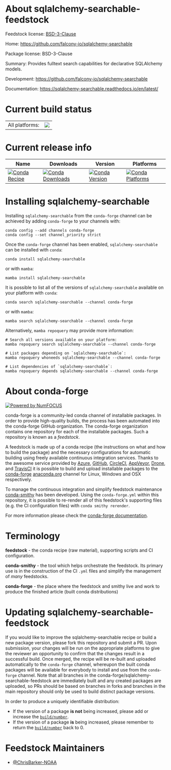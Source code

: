 About sqlalchemy-searchable-feedstock
=====================================

Feedstock license: [BSD-3-Clause](https://github.com/conda-forge/sqlalchemy-searchable-feedstock/blob/main/LICENSE.txt)

Home: https://github.com/falcony-io/sqlalchemy-searchable

Package license: BSD-3-Clause

Summary: Provides fulltext search capabilities for declarative SQLAlchemy models.

Development: https://github.com/falcony-io/sqlalchemy-searchable

Documentation: https://sqlalchemy-searchable.readthedocs.io/en/latest/

Current build status
====================


<table><tr><td>All platforms:</td>
    <td>
      <a href="https://dev.azure.com/conda-forge/feedstock-builds/_build/latest?definitionId=23089&branchName=main">
        <img src="https://dev.azure.com/conda-forge/feedstock-builds/_apis/build/status/sqlalchemy-searchable-feedstock?branchName=main">
      </a>
    </td>
  </tr>
</table>

Current release info
====================

| Name | Downloads | Version | Platforms |
| --- | --- | --- | --- |
| [![Conda Recipe](https://img.shields.io/badge/recipe-sqlalchemy--searchable-green.svg)](https://anaconda.org/conda-forge/sqlalchemy-searchable) | [![Conda Downloads](https://img.shields.io/conda/dn/conda-forge/sqlalchemy-searchable.svg)](https://anaconda.org/conda-forge/sqlalchemy-searchable) | [![Conda Version](https://img.shields.io/conda/vn/conda-forge/sqlalchemy-searchable.svg)](https://anaconda.org/conda-forge/sqlalchemy-searchable) | [![Conda Platforms](https://img.shields.io/conda/pn/conda-forge/sqlalchemy-searchable.svg)](https://anaconda.org/conda-forge/sqlalchemy-searchable) |

Installing sqlalchemy-searchable
================================

Installing `sqlalchemy-searchable` from the `conda-forge` channel can be achieved by adding `conda-forge` to your channels with:

```
conda config --add channels conda-forge
conda config --set channel_priority strict
```

Once the `conda-forge` channel has been enabled, `sqlalchemy-searchable` can be installed with `conda`:

```
conda install sqlalchemy-searchable
```

or with `mamba`:

```
mamba install sqlalchemy-searchable
```

It is possible to list all of the versions of `sqlalchemy-searchable` available on your platform with `conda`:

```
conda search sqlalchemy-searchable --channel conda-forge
```

or with `mamba`:

```
mamba search sqlalchemy-searchable --channel conda-forge
```

Alternatively, `mamba repoquery` may provide more information:

```
# Search all versions available on your platform:
mamba repoquery search sqlalchemy-searchable --channel conda-forge

# List packages depending on `sqlalchemy-searchable`:
mamba repoquery whoneeds sqlalchemy-searchable --channel conda-forge

# List dependencies of `sqlalchemy-searchable`:
mamba repoquery depends sqlalchemy-searchable --channel conda-forge
```


About conda-forge
=================

[![Powered by
NumFOCUS](https://img.shields.io/badge/powered%20by-NumFOCUS-orange.svg?style=flat&colorA=E1523D&colorB=007D8A)](https://numfocus.org)

conda-forge is a community-led conda channel of installable packages.
In order to provide high-quality builds, the process has been automated into the
conda-forge GitHub organization. The conda-forge organization contains one repository
for each of the installable packages. Such a repository is known as a *feedstock*.

A feedstock is made up of a conda recipe (the instructions on what and how to build
the package) and the necessary configurations for automatic building using freely
available continuous integration services. Thanks to the awesome service provided by
[Azure](https://azure.microsoft.com/en-us/services/devops/), [GitHub](https://github.com/),
[CircleCI](https://circleci.com/), [AppVeyor](https://www.appveyor.com/),
[Drone](https://cloud.drone.io/welcome), and [TravisCI](https://travis-ci.com/)
it is possible to build and upload installable packages to the
[conda-forge](https://anaconda.org/conda-forge) [anaconda.org](https://anaconda.org/)
channel for Linux, Windows and OSX respectively.

To manage the continuous integration and simplify feedstock maintenance
[conda-smithy](https://github.com/conda-forge/conda-smithy) has been developed.
Using the ``conda-forge.yml`` within this repository, it is possible to re-render all of
this feedstock's supporting files (e.g. the CI configuration files) with ``conda smithy rerender``.

For more information please check the [conda-forge documentation](https://conda-forge.org/docs/).

Terminology
===========

**feedstock** - the conda recipe (raw material), supporting scripts and CI configuration.

**conda-smithy** - the tool which helps orchestrate the feedstock.
                   Its primary use is in the construction of the CI ``.yml`` files
                   and simplify the management of *many* feedstocks.

**conda-forge** - the place where the feedstock and smithy live and work to
                  produce the finished article (built conda distributions)


Updating sqlalchemy-searchable-feedstock
========================================

If you would like to improve the sqlalchemy-searchable recipe or build a new
package version, please fork this repository and submit a PR. Upon submission,
your changes will be run on the appropriate platforms to give the reviewer an
opportunity to confirm that the changes result in a successful build. Once
merged, the recipe will be re-built and uploaded automatically to the
`conda-forge` channel, whereupon the built conda packages will be available for
everybody to install and use from the `conda-forge` channel.
Note that all branches in the conda-forge/sqlalchemy-searchable-feedstock are
immediately built and any created packages are uploaded, so PRs should be based
on branches in forks and branches in the main repository should only be used to
build distinct package versions.

In order to produce a uniquely identifiable distribution:
 * If the version of a package **is not** being increased, please add or increase
   the [``build/number``](https://docs.conda.io/projects/conda-build/en/latest/resources/define-metadata.html#build-number-and-string).
 * If the version of a package **is** being increased, please remember to return
   the [``build/number``](https://docs.conda.io/projects/conda-build/en/latest/resources/define-metadata.html#build-number-and-string)
   back to 0.

Feedstock Maintainers
=====================

* [@ChrisBarker-NOAA](https://github.com/ChrisBarker-NOAA/)

